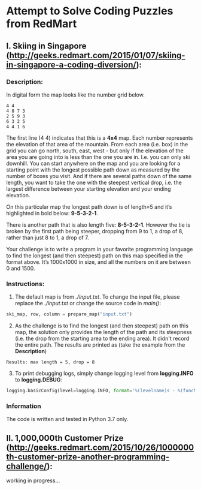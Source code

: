 # Attempt to Solve Coding Puzzles from RedMart

## I. Skiing in Singapore (http://geeks.redmart.com/2015/01/07/skiing-in-singapore-a-coding-diversion/):

### Description:
In digital form the map looks like the number grid below.

```
4 4 
4 8 7 3
2 5 9 3 
6 3 2 5 
4 4 1 6
```

The first line (4 4) indicates that this is a **4x4** map. Each number represents the elevation of that area of the mountain. From each area (i.e. box) in the grid you can go north, south, east, west - but only if the elevation of the area you are going into is less than the one you are in. I.e. you can only ski downhill. You can start anywhere on the map and you are looking for a starting point with the longest possible path down as measured by the number of boxes you visit. And if there are several paths down of the same length, you want to take the one with the steepest vertical drop, i.e. the largest difference between your starting elevation and your ending elevation.

On this particular map the longest path down is of length=5 and it’s highlighted in bold below: **9-5-3-2-1**.

There is another path that is also length five: **8-5-3-2-1**. However the tie is broken by the first path being steeper, dropping from 9 to 1, a drop of 8, rather than just 8 to 1, a drop of 7.

Your challenge is to write a program in your favorite programming language to find the longest (and then steepest) path on this map specified in the format above. It’s 1000x1000 in size, and all the numbers on it are between 0 and 1500.

### Instructions:
1. The default map is from _./input.txt_. To change the input file, please replace the _./input.txt_ or change the source code in _main()_:
```python
ski_map, row, column = prepare_map("input.txt")
```
2. As the challenge is to find the longest (and then steepest) path on this map, the solution only provides the length of the path and its steepness (i.e. the drop from the starting area to the ending area). It didn't record the entire path. The results are printed as (take the example from the **Description**)
```
Results: max length = 5, drop = 8
```
3. To print debugging logs, simply change logging level from **logging.INFO** to **logging.DEBUG**:
```python
logging.basicConfig(level=logging.INFO, format='%(levelname)s - %(funcName)s - %(lineno)d - %(message)s')
```

### Information
The code is written and tested in Python 3.7 only.

## II. 1,000,000th Customer Prize (http://geeks.redmart.com/2015/10/26/1000000th-customer-prize-another-programming-challenge/):
working in progress...
